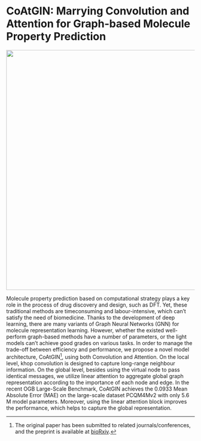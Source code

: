 # CoAtGIN: Marrying Convolution and Attention for Graph-based Molecule Property Prediction

<img src="https://user-images.githubusercontent.com/25788176/187106827-40d240fb-c8c3-49e9-a92c-e31c3d48a43a.png" width="640" />

Molecule property prediction based on computational strategy plays a key role
in the process of drug discovery and design, such as DFT. Yet, these
traditional methods are timeconsuming and labour-intensive, which can’t satisfy
the need of biomedicine. Thanks to the development of deep learning, there are
many variants of Graph Neural Networks (GNN) for molecule representation
learning. However, whether the existed well-perform graph-based methods have a
number of parameters, or the light models can’t achieve good grades on various
tasks. In order to manage the trade-off between efficiency and performance, we
propose a novel model architecture, CoAtGIN[^1], using both Convolution and
Attention. On the local level, khop convolution is designed to capture
long-range neighbour information. On the global level, besides using the
virtual node to pass identical messages, we utilize linear attention to
aggregate global graph representation according to the importance of each node
and edge. In the recent OGB Large-Scale Benchmark, CoAtGIN achieves the 0.0933
Mean Absolute Error (MAE) on the large-scale dataset PCQM4Mv2 with only 5.6 M
model parameters.  Moreover, using the linear attention block improves the
performance, which helps to capture the global representation.

[^1]: The original paper has been submitted to related journals/conferences,
and the preprint is available at
[bioRxiv](https://biorxiv.org/cgi/content/short/2022.08.26.505499v1).

